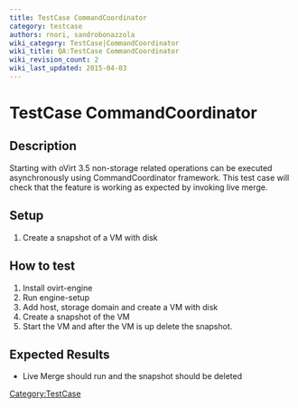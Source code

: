 ```yaml
---
title: TestCase CommandCoordinator
category: testcase
authors: rnori, sandrobonazzola
wiki_category: TestCase|CommandCoordinator
wiki_title: QA:TestCase CommandCoordinator
wiki_revision_count: 2
wiki_last_updated: 2015-04-03
---
```


# TestCase CommandCoordinator

## Description

Starting with oVirt 3.5 non-storage related operations can be executed asynchronously using CommandCoordinator framework. This test case will check that the feature is working as expected by invoking live merge.

## Setup

1.  Create a snapshot of a VM with disk

## How to test

1.  Install ovirt-engine
2.  Run engine-setup
3.  Add host, storage domain and create a VM with disk
4.  Create a snapshot of the VM
5.  Start the VM and after the VM is up delete the snapshot.

## Expected Results

*   Live Merge should run and the snapshot should be deleted

<Category:TestCase>
